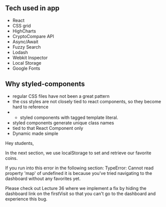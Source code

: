 ## Tech used in app
- React
- CSS grid
- HighCharts
- CryptoCompare API
- Async/Await
- Fuzzy Search
- Lodash
- Webkit Inspector
- Local Storage
- Google Fonts


## Why styled-components
- regular CSS files have not been a great pattern
- the css styles are not closely tied to react components, so they become hard to reference
- * styled components with tagged template literal.
- styled components generate unique class names
- tied to that React Component only
- Dynamic made simple





Hey students,

In the next section, we use localStorage to set and retrieve our favorite coins.

If you run into this error in the following section: TypeError: Cannot read property 'map' of undefined it is because you've tried navigating to the dashboard without any favorites yet. 

Please check out Lecture 36 where we implement a fix by hiding the dashboard link on the firstVisit so that you can't go to the dashboard and experience this bug.